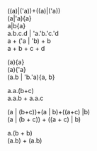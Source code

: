 ((a)|('a))+((a)|('a))  
(a|'a)\{a}  
a|b\{a}  
a.b.c.d | 'a.'b.'c.'d  
a + ('a | 'b) + b  
a + b + c + d  
<!-- The following three processes should be "stuck" -->
(a)\{a}  
(a)\{'a}  
(a.b | 'b.'a)\{a, b}  
<!-- It would be interesting to compare the following two processes: -->
a.a.(b+c)    
a.a.b + a.a.c  
<!-- The following two processes are important: they prove that HPB is different from HHPB. 
cf. Robert J. van Glabbeek and Ursula Goltz. Refinement of actions and equivalence notions for
concurrent systems. Acta Informatica, 37(4/5):229–327, 2001. doi:10.1007/s002360000041.
-->
(a | (b+c))+(a | b)+((a+c) |b)   
(a | (b + c)) + ((a + c) | b)   
<!-- The following two should be HHPB -->
a.(b + b)  
(a.b) + (a.b)  
